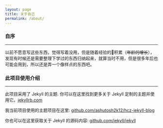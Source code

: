 ```yaml
---
layout: page
title: 关于自己
permalink: /about/
---
```


### 自序
---
以前不愿意写这些东西，觉得写着没用，但是随着经验的积累（~~年龄的增长~~），发现有时候还是需要整理下学过的东西归纳起来，就算当时不用，但是很多年后也可能会用到，所以还是弄一个像样点的东西吧。


### 此项目使用介绍
---
此项目采用了 Jekyll 的主题. 你可以在这里找到更多关于 Jekyll 定制的主题并使用它。[jekyllrb.com](http://jekyllrb.com/)

我当前项目使用的主题项目在这里: [github.com/ashutosh2k12/hcz-jekyll-blog](https://github.com/ashutosh2k12/hcz-jekyll-blog)

你也可以在这里获取关于 Jekyll 的源码内容: [github.com/jekyll/jekyll](https://github.com/jekyll/jekyll)

